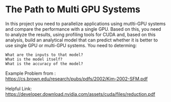 # The Path to Multi GPU Systems
In this project you need to parallelize applications using mutlti-GPU systems and compare the performance with a single GPU. Based on this, you need to analyze the results, using profiling tools for CUDA and, based on this analysis, build an analytical model that can predict whether it is better to use single GPU or multi-GPU systems. You need to determing:<br />

    What are the inputs to that model? 
    What is the model itself? 
    What is the accuracy of the model? 
    
Example Problem from : https://cs.brown.edu/research/pubs/pdfs/2002/Kim-2002-SFM.pdf

Helpful Link: https://developer.download.nvidia.com/assets/cuda/files/reduction.pdf

